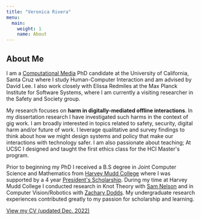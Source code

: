 ```yaml
---
title: "Veronica Rivera"
menu:
  main:
    weight: 1
    name: About
---
```


## About Me

I am a [Computational Media][compmedia] PhD candidate at the University of California, Santa Cruz where I study Human-Computer Interaction and am advised by David Lee. I also work closely with Elissa Redmiles at the Max Planck Institute for Software Systems, where I am currently a visiting researcher in the Safety and Society group.

My research focuses on **harm in digitally-mediated offline interactions**. In my dissertation research I have investigated such harms in the context of gig work. I am broadly interested in topics related to safety, security, digital harm and/or future of work. I leverage qualitative and survey findings to think about how we might design systems and policy that make our interactions with technology safer. I am also passionate about teaching; At UCSC I designed and taught the first ethics class for the HCI Master's program. 

Prior to beginning my PhD I received a B.S degree in Joint Computer Science and Mathematics from [Harvey Mudd College][hmc] where I was supported by a 4 year [President's Scholarship][psp]. During my time at Harvey Mudd College I conducted research in Knot Theory with [Sam Nelson][nelson] and in Computer Vision/Robotics with [Zachary Dodds][dodds]. My undergraduate research experiences contributed greatly to my passion for scholarship and learning. 

[View my CV (updated Dec. 2022)][CV]

<!--## Research Projects
{{< project-icons image = "/images/trust.jpg">}}
#### Bias, Harassment, and Safety in Gig Work 
What are the perceptions and experiences of bias and harassment among gig workers from vulnerable groups? How do platforms further perpetuate these harms? 
{{< /project-icons >}}

{{< project-icons image = "/images/amt-icon.jpg">}}
#### Career Development on Amazon Mechanical Turk 
What are the career goals of crowdworkers on Amazon Mechanical Turk? What challenges do they face in pursuing their career goals? How do environmental factors within crowdwork platforms support or inhibit their pursuit of career goals? 
{{< /project-icons >}} -->



[hmc]: https://www.hmc.edu/
[compmedia]: https://grad.soe.ucsc.edu/computational-media
[t4good]: https://tech4good.soe.ucsc.edu/
[psp]: https://www.hmc.edu/admission/afford/scholarships-and-grants/merit-based-scholarships/presidents-scholars-program/ 
[nelson]: https://www1.cmc.edu/pages/faculty/VNelson/
[dodds]: https://www.cs.hmc.edu/~dodds/ 
[CV]: /docs/cv__dec22.pdf
[Elissa]: https://elissaredmiles.com/



